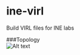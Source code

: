 # ine-virl
Build VIRL files for INE labs

###Topology  
![Alt text](https://github.com/bobthebutcher/ine-virl/blob/master/ine-rs-virl-topology.png=250x)
